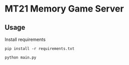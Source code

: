 # MT21 Memory Game Server

## Usage

Install requirements
```
pip install -r requirements.txt
```

```
python main.py
```